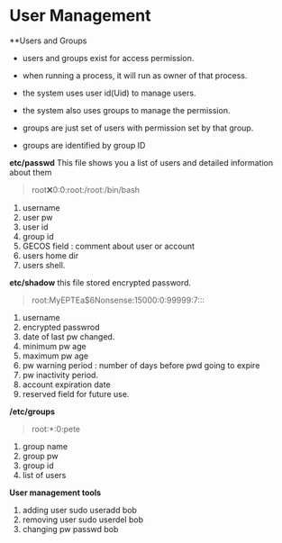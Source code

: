 # User Management

**Users and Groups
- users and groups exist for access permission.

- when running a process, it will run as owner of that process.

- the system uses user id(Uid) to manage users.

- the system also uses groups to manage the permission.

- groups are just set of users with permission set by that group.

- groups are identified by group ID

**etc/passwd**
This file shows you a list of users and detailed information about them

> root:x:0:0:root:/root:/bin/bash

1. username
2. user pw
3. user id
4. group id
5. GECOS field : comment about user or account
6. users home dir
7. users shell.

**etc/shadow**
this file stored encrypted password.

> root:MyEPTEa$6Nonsense:15000:0:99999:7:::

1. username
2. encrypted passwrod
3. date of last pw changed.
4. minimum pw age
5. maximum pw age
6. pw warning period : number of days before pwd going to expire
7. pw inactivity period.
8. account expiration date
9. reserved field for future use.


**/etc/groups**

> root:\*:0:pete

1. group name
2. group pw
3. group id
4. list of users

**User management tools**

1. adding user
		sudo useradd bob
2. removing user
		sudo userdel bob
3. changing pw
		passwd bob